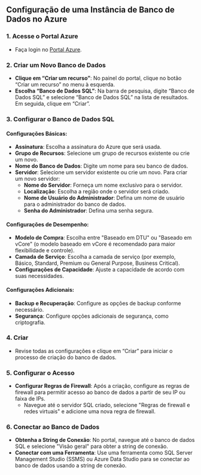 ## Configuração de uma Instância de Banco de Dados no Azure

### 1. Acesse o Portal Azure
- Faça login no [Portal Azure](https://portal.azure.com).

### 2. Criar um Novo Banco de Dados
- **Clique em “Criar um recurso”**: No painel do portal, clique no botão “Criar um recurso” no menu à esquerda.
- **Escolha “Banco de Dados SQL”**: Na barra de pesquisa, digite “Banco de Dados SQL” e selecione “Banco de Dados SQL” na lista de resultados. Em seguida, clique em “Criar”.

### 3. Configurar o Banco de Dados SQL

#### Configurações Básicas:
- **Assinatura**: Escolha a assinatura do Azure que será usada.
- **Grupo de Recursos**: Selecione um grupo de recursos existente ou crie um novo.
- **Nome do Banco de Dados**: Digite um nome para seu banco de dados.
- **Servidor**: Selecione um servidor existente ou crie um novo. Para criar um novo servidor:
  - **Nome do Servidor**: Forneça um nome exclusivo para o servidor.
  - **Localização**: Escolha a região onde o servidor será criado.
  - **Nome de Usuário do Administrador**: Defina um nome de usuário para o administrador do banco de dados.
  - **Senha do Administrador**: Defina uma senha segura.

#### Configurações de Desempenho:
- **Modelo de Compra**: Escolha entre "Baseado em DTU" ou "Baseado em vCore" (o modelo baseado em vCore é recomendado para maior flexibilidade e controle).
- **Camada de Serviço**: Escolha a camada de serviço (por exemplo, Básico, Standard, Premium ou General Purpose, Business Critical).
- **Configurações de Capacidade**: Ajuste a capacidade de acordo com suas necessidades.

#### Configurações Adicionais:
- **Backup e Recuperação**: Configure as opções de backup conforme necessário.
- **Segurança**: Configure opções adicionais de segurança, como criptografia.

### 4. Criar
- Revise todas as configurações e clique em “Criar” para iniciar o processo de criação do banco de dados.

### 5. Configurar o Acesso
- **Configurar Regras de Firewall**: Após a criação, configure as regras de firewall para permitir acesso ao banco de dados a partir de seu IP ou faixa de IPs.
  - Navegue até o servidor SQL criado, selecione "Regras de firewall e redes virtuais" e adicione uma nova regra de firewall.

### 6. Conectar ao Banco de Dados
- **Obtenha a String de Conexão**: No portal, navegue até o banco de dados SQL e selecione "Visão geral" para obter a string de conexão.
- **Conectar com uma Ferramenta**: Use uma ferramenta como SQL Server Management Studio (SSMS) ou Azure Data Studio para se conectar ao banco de dados usando a string de conexão.
